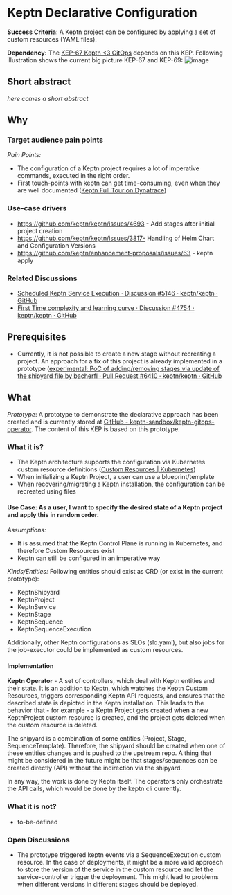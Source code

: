 # Keptn Declarative Configuration

**Success Criteria**: A Keptn project can be configured by applying a set of custom resources (YAML files).

**Dependency:** The [KEP-67 Keptn <3 GitOps](https://github.com/keptn/enhancement-proposals/pull/67) depends on this KEP. Following illustration shows the current big picture KEP-67 and KEP-69:
![image](https://user-images.githubusercontent.com/38893055/152119636-e989fcea-8c3a-4d10-b216-fd3fb6adc875.png)

## Short abstract
_here comes a short abstract_

## Why
### Target audience pain points

*Pain Points:*
* The configuration of a Keptn project requires a lot of imperative commands, executed in the right order.
* First touch-points with keptn can get time-consuming, even when they are well documented ([Keptn Full Tour on Dynatrace](https://tutorials.keptn.sh/tutorials/keptn-full-tour-dynatrace-011/index.html?index=..%2F..index#0))

### Use-case drivers

* https://github.com/keptn/keptn/issues/4693 - Add stages after initial project creation
* https://github.com/keptn/keptn/issues/3817- Handling of Helm Chart and Configuration Versions
* https://github.com/keptn/enhancement-proposals/issues/63 - keptn apply

### Related Discussions

* [Scheduled Keptn Service Execution · Discussion #5146 · keptn/keptn · GitHub](https://github.com/keptn/keptn/discussions/5146)
* [First Time complexity and learning curve · Discussion #4754 · keptn/keptn · GitHub](https://github.com/keptn/keptn/discussions/4754)

## Prerequisites

* Currently, it is not possible to create a new stage without recreating a project. An approach for a fix of this project is already implemented in a prototype ([experimental: PoC of adding/removing stages via update of the shipyard file by bacherfl · Pull Request #6410 · keptn/keptn · GitHub](https://github.com/keptn/keptn/pull/6410)

## What

*Prototype*: A prototype to demonstrate the declarative approach has been created and is currently stored at [GitHub - keptn-sandbox/keptn-gitops-operator](https://github.com/keptn-sandbox/keptn-gitops-operator). The content of this KEP is based on this prototype.

### What it is?

* The Keptn architecture supports the configuration via Kubernetes custom resource definitions ([Custom Resources | Kubernetes](https://kubernetes.io/docs/concepts/extend-kubernetes/api-extension/custom-resources/))
* When initializing a Keptn Project, a user can use a blueprint/template
* When recovering/migrating a Keptn installation, the configuration can be recreated using files

#### Use Case: As a user, I want to specify the desired state of a Keptn project and apply this in random order. 

*Assumptions:*
* It is assumed that the Keptn Control Plane is running in Kubernetes, and therefore Custom Resources exist
* Keptn can still be configured in an imperative way

*Kinds/Entities:* Following entities should exist as CRD (or exist in the current prototype):
* KeptnShipyard
* KeptnProject
* KeptnService
* KeptnStage
* KeptnSequence
* KeptnSequenceExecution

Additionally, other Keptn configurations as SLOs (slo.yaml), but also jobs for the job-executor could be implemented as custom resources.

#### Implementation

**Keptn Operator** - A set of controllers, which deal with Keptn entities and their state. It is an addition to Keptn, which watches the Keptn Custom Resources, triggers corresponding Keptn API requests, and ensures that the described state is depicted in the Keptn installation. This leads to the behavior that - for example - a Keptn Project gets created when a new KeptnProject custom resource is created, and the project gets deleted when the custom resource is deleted.

The shipyard is a combination of some entities (Project, Stage, SequenceTemplate). Therefore, the shipyard should be created when one of these entities changes and is pushed to the upstream repo. A thing that might be considered in the future might be that stages/sequences can be created directly (API) without the indirection via the shipyard.

In any way, the work is done by Keptn itself. The operators only orchestrate the API calls, which would be done by the keptn cli currently.

### What it is not?

* to-be-defined

### Open Discussions

* The prototype triggered keptn events via a SequenceExecution custom resource. In the case of deployments, it might be a more valid approach to store the version of the service in the custom resource and let the service-controller trigger the deployment. This might lead to problems when different versions in different stages should be deployed.
